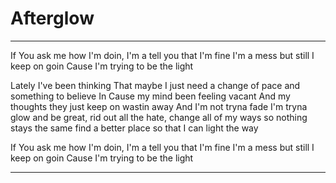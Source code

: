 # Afterglow

---

If You ask me how I'm doin,
I'm a tell you that I'm fine
I'm a mess but still I keep on goin
Cause I'm trying to be the light

Lately I've been thinking
That maybe I just need a change of pace
and something to believe In
Cause my mind been feeling vacant
And my thoughts they just keep on wastin away
And I'm not tryna fade
I'm tryna glow and be great,
rid out all the hate,
change all of my ways
so nothing stays the same
find a better place
so that I can light the way

If You ask me how I'm doin,
I'm a tell you that I'm fine
I'm a mess but still I keep on goin
Cause I'm trying to be the light

---